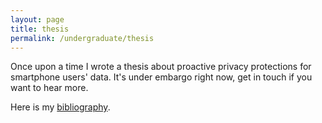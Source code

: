 ```yaml
---
layout: page
title: thesis
permalink: /undergraduate/thesis
---
```


Once upon a time I wrote a thesis about proactive privacy protections for smartphone users' data. It's under embargo right now, get in touch if you want to hear more.

Here is my [bibliography](/documents/thesis_bibliography.pdf).